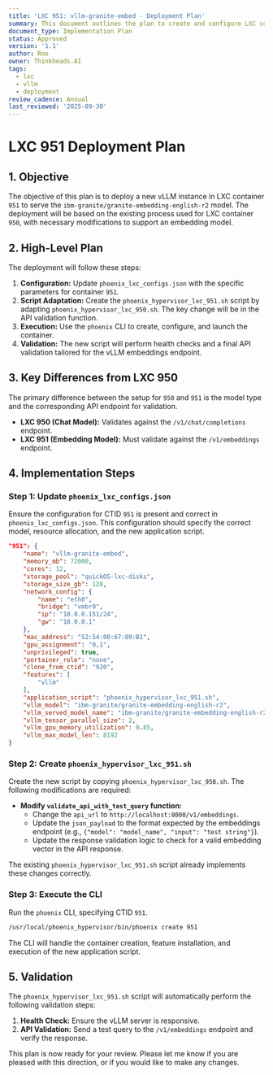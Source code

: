 ```yaml
---
title: 'LXC 951: vllm-granite-embed - Deployment Plan'
summary: This document outlines the plan to create and configure LXC container 951 to host the vllm-granite-embed embedding model.
document_type: Implementation Plan
status: Approved
version: '1.1'
author: Roo
owner: Thinkheads.AI
tags:
  - lxc
  - vllm
  - deployment
review_cadence: Annual
last_reviewed: '2025-09-30'
---
```


# LXC 951 Deployment Plan

## 1. Objective

The objective of this plan is to deploy a new vLLM instance in LXC container `951` to serve the `ibm-granite/granite-embedding-english-r2` model. The deployment will be based on the existing process used for LXC container `950`, with necessary modifications to support an embedding model.

## 2. High-Level Plan

The deployment will follow these steps:

1.  **Configuration:** Update `phoenix_lxc_configs.json` with the specific parameters for container `951`.
2.  **Script Adaptation:** Create the `phoenix_hypervisor_lxc_951.sh` script by adapting `phoenix_hypervisor_lxc_950.sh`. The key change will be in the API validation function.
3.  **Execution:** Use the `phoenix` CLI to create, configure, and launch the container.
4.  **Validation:** The new script will perform health checks and a final API validation tailored for the vLLM embeddings endpoint.

## 3. Key Differences from LXC 950

The primary difference between the setup for `950` and `951` is the model type and the corresponding API endpoint for validation.

*   **LXC 950 (Chat Model):** Validates against the `/v1/chat/completions` endpoint.
*   **LXC 951 (Embedding Model):** Must validate against the `/v1/embeddings` endpoint.

## 4. Implementation Steps

### Step 1: Update `phoenix_lxc_configs.json`

Ensure the configuration for CTID `951` is present and correct in `phoenix_lxc_configs.json`. This configuration should specify the correct model, resource allocation, and the new application script.

```json
"951": {
    "name": "vllm-granite-embed",
    "memory_mb": 72000,
    "cores": 12,
    "storage_pool": "quickOS-lxc-disks",
    "storage_size_gb": 128,
    "network_config": {
        "name": "eth0",
        "bridge": "vmbr0",
        "ip": "10.0.0.151/24",
        "gw": "10.0.0.1"
    },
    "mac_address": "52:54:00:67:89:B1",
    "gpu_assignment": "0,1",
    "unprivileged": true,
    "portainer_role": "none",
    "clone_from_ctid": "920",
    "features": [
        "vllm"
    ],
    "application_script": "phoenix_hypervisor_lxc_951.sh",
    "vllm_model": "ibm-granite/granite-embedding-english-r2",
    "vllm_served_model_name": "ibm-granite/granite-embedding-english-r2",
    "vllm_tensor_parallel_size": 2,
    "vllm_gpu_memory_utilization": 0.85,
    "vllm_max_model_len": 8192
}
```

### Step 2: Create `phoenix_hypervisor_lxc_951.sh`

Create the new script by copying `phoenix_hypervisor_lxc_950.sh`. The following modifications are required:

*   **Modify `validate_api_with_test_query` function:**
    *   Change the `api_url` to `http://localhost:8000/v1/embeddings`.
    *   Update the `json_payload` to the format expected by the embeddings endpoint (e.g., `{"model": "model_name", "input": "test string"}`).
    *   Update the response validation logic to check for a valid embedding vector in the API response.

The existing `phoenix_hypervisor_lxc_951.sh` script already implements these changes correctly.

### Step 3: Execute the CLI

Run the `phoenix` CLI, specifying CTID `951`.

```bash
/usr/local/phoenix_hypervisor/bin/phoenix create 951
```

The CLI will handle the container creation, feature installation, and execution of the new application script.

## 5. Validation

The `phoenix_hypervisor_lxc_951.sh` script will automatically perform the following validation steps:

1.  **Health Check:** Ensure the vLLM server is responsive.
2.  **API Validation:** Send a test query to the `/v1/embeddings` endpoint and verify the response.

This plan is now ready for your review. Please let me know if you are pleased with this direction, or if you would like to make any changes.
